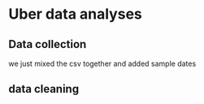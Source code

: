 # Uber data analyses

## Data collection
we just mixed the csv together and added sample dates

## data cleaning

